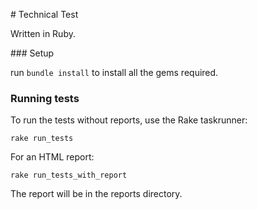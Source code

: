 # Technical Test

Written in Ruby. 

### Setup

run `bundle install` to install all the gems required. 

### Running tests

To run the tests without reports, use the Rake taskrunner:

`rake run_tests`

For an HTML report:

`rake run_tests_with_report`

The report will be in the reports directory.

